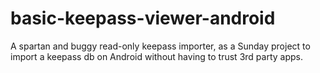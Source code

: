 # basic-keepass-viewer-android
A spartan and buggy read-only keepass importer, as a Sunday project to import a keepass db on Android without having to trust 3rd party apps.

